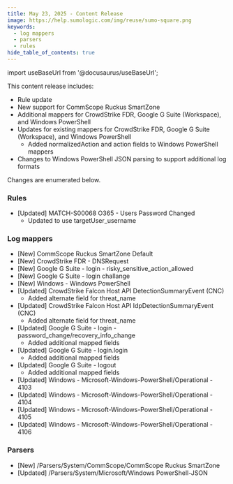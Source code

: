 ```yaml
---
title: May 23, 2025 - Content Release
image: https://help.sumologic.com/img/reuse/sumo-square.png
keywords:
  - log mappers
  - parsers
  - rules
hide_table_of_contents: true    
---
```


import useBaseUrl from '@docusaurus/useBaseUrl';

This content release includes:
- Rule update
- New support for CommScope Ruckus SmartZone
- Additional mappers for CrowdStrike FDR, Google G Suite (Workspace), and Windows PowerShell
- Updates for existing mappers for CrowdStrike FDR, Google G Suite (Workspace), and Windows PowerShell
    - Added normalizedAction and action fields to Windows PowerShell mappers
- Changes to Windows PowerShell JSON parsing to support additional log formats

Changes are enumerated below.


### Rules
- [Updated] MATCH-S00068 O365 - Users Password Changed
    - Updated to use targetUser_username

### Log mappers
- [New] CommScope Ruckus SmartZone Default
- [New] CrowdStrike FDR - DNSRequest
- [New] Google G Suite - login - risky_sensitive_action_allowed
- [New] Google G Suite - login challange
- [New] Windows - Windows PowerShell
- [Updated] CrowdStrike Falcon Host API DetectionSummaryEvent (CNC)
    - Added alternate field for threat_name
- [Updated] CrowdStrike Falcon Host API IdpDetectionSummaryEvent (CNC)
    - Added alternate field for threat_name
- [Updated] Google G Suite - login - password_change/recovery_info_change
    - Added additional mapped fields
- [Updated] Google G Suite - login.login
    - Added additional mapped fields
- [Updated] Google G Suite - logout
    - Added additional mapped fields
- [Updated] Windows - Microsoft-Windows-PowerShell/Operational - 4103
- [Updated] Windows - Microsoft-Windows-PowerShell/Operational - 4104
- [Updated] Windows - Microsoft-Windows-PowerShell/Operational - 4105
- [Updated] Windows - Microsoft-Windows-PowerShell/Operational - 4106

### Parsers
- [New] /Parsers/System/CommScope/CommScope Ruckus SmartZone
- [Updated] /Parsers/System/Microsoft/Windows PowerShell-JSON